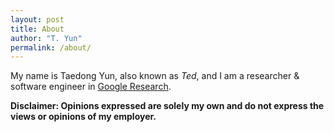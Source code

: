 ```yaml
---
layout: post
title: About
author: "T. Yun"
permalink: /about/
---
```


My name is Taedong Yun, also known as *Ted*, and I am a researcher & software engineer in [Google Research](https://research.google/people/TaedongYun/).

**Disclaimer: Opinions expressed are solely my own and do not express the views or opinions of my employer.**
